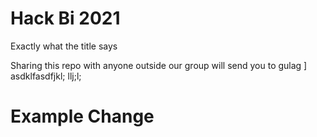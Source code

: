 # Hack Bi 2021
 Exactly what the title says

Sharing this repo with anyone outside our group will send you to gulag ]
asdklfasdfjkl; llj;l;

# Example Change
